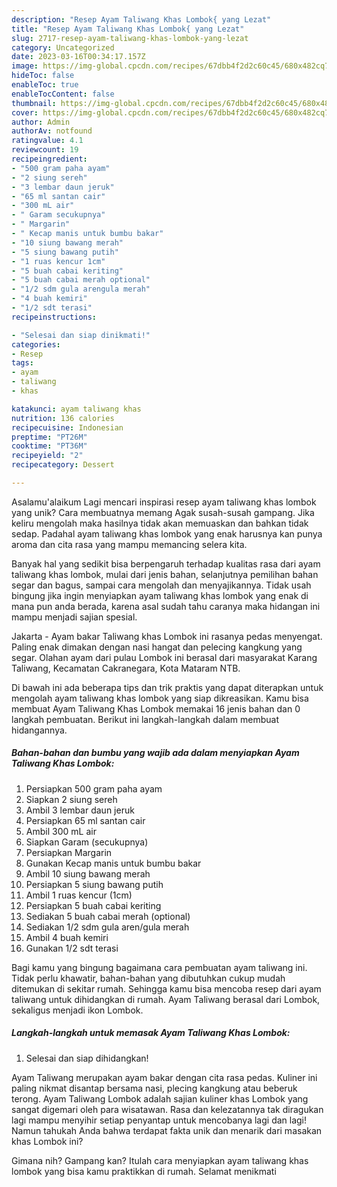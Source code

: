 ```yaml
---
description: "Resep Ayam Taliwang Khas Lombok{ yang Lezat"
title: "Resep Ayam Taliwang Khas Lombok{ yang Lezat"
slug: 2717-resep-ayam-taliwang-khas-lombok-yang-lezat
category: Uncategorized
date: 2023-03-16T00:34:17.157Z
image: https://img-global.cpcdn.com/recipes/67dbb4f2d2c60c45/680x482cq70/ayam-taliwang-khas-lombok-foto-resep-utama.jpg
hideToc: false
enableToc: true
enableTocContent: false
thumbnail: https://img-global.cpcdn.com/recipes/67dbb4f2d2c60c45/680x482cq70/ayam-taliwang-khas-lombok-foto-resep-utama.jpg
cover: https://img-global.cpcdn.com/recipes/67dbb4f2d2c60c45/680x482cq70/ayam-taliwang-khas-lombok-foto-resep-utama.jpg
author: Admin
authorAv: notfound
ratingvalue: 4.1
reviewcount: 19
recipeingredient:
- "500 gram paha ayam"
- "2 siung sereh"
- "3 lembar daun jeruk"
- "65 ml santan cair"
- "300 mL air"
- " Garam secukupnya"
- " Margarin"
- " Kecap manis untuk bumbu bakar"
- "10 siung bawang merah"
- "5 siung bawang putih"
- "1 ruas kencur 1cm"
- "5 buah cabai keriting"
- "5 buah cabai merah optional"
- "1/2 sdm gula arengula merah"
- "4 buah kemiri"
- "1/2 sdt terasi"
recipeinstructions:

- "Selesai dan siap dinikmati!"
categories:
- Resep
tags:
- ayam
- taliwang
- khas

katakunci: ayam taliwang khas 
nutrition: 136 calories
recipecuisine: Indonesian
preptime: "PT26M"
cooktime: "PT36M"
recipeyield: "2"
recipecategory: Dessert

---
```



Asalamu'alaikum Lagi mencari inspirasi resep ayam taliwang khas lombok yang unik? Cara membuatnya memang Agak susah-susah gampang. Jika keliru mengolah maka hasilnya tidak akan memuaskan dan bahkan tidak sedap. Padahal ayam taliwang khas lombok yang enak harusnya kan punya aroma dan cita rasa yang mampu memancing selera kita.


Banyak hal yang sedikit bisa berpengaruh terhadap kualitas rasa dari ayam taliwang khas lombok, mulai dari jenis bahan, selanjutnya pemilihan bahan segar dan bagus, sampai cara mengolah dan menyajikannya. Tidak usah bingung jika ingin menyiapkan ayam taliwang khas lombok yang enak di mana pun anda berada, karena asal sudah tahu caranya maka hidangan ini mampu menjadi sajian spesial.

Jakarta - Ayam bakar Taliwang khas Lombok ini rasanya pedas menyengat. Paling enak dimakan dengan nasi hangat dan pelecing kangkung yang segar. Olahan ayam dari pulau Lombok ini berasal dari masyarakat Karang Taliwang, Kecamatan Cakranegara, Kota Mataram NTB.


Di bawah ini ada beberapa tips dan trik praktis yang dapat diterapkan untuk mengolah ayam taliwang khas lombok yang siap dikreasikan. Kamu bisa membuat Ayam Taliwang Khas Lombok memakai 16 jenis bahan dan 0 langkah pembuatan. Berikut ini langkah-langkah dalam membuat hidangannya.

<!--inarticleads1-->

##### Bahan-bahan dan bumbu yang wajib ada dalam menyiapkan Ayam Taliwang Khas Lombok:

1. Persiapkan 500 gram paha ayam
1. Siapkan 2 siung sereh
1. Ambil 3 lembar daun jeruk
1. Persiapkan 65 ml santan cair
1. Ambil 300 mL air
1. Siapkan  Garam (secukupnya)
1. Persiapkan  Margarin
1. Gunakan  Kecap manis untuk bumbu bakar
1. Ambil 10 siung bawang merah
1. Persiapkan 5 siung bawang putih
1. Ambil 1 ruas kencur (1cm)
1. Persiapkan 5 buah cabai keriting
1. Sediakan 5 buah cabai merah (optional)
1. Sediakan 1/2 sdm gula aren/gula merah
1. Ambil 4 buah kemiri
1. Gunakan 1/2 sdt terasi


Bagi kamu yang bingung bagaimana cara pembuatan ayam taliwang ini. Tidak perlu khawatir, bahan-bahan yang dibutuhkan cukup mudah ditemukan di sekitar rumah. Sehingga kamu bisa mencoba resep dari ayam taliwang untuk dihidangkan di rumah. Ayam Taliwang berasal dari Lombok, sekaligus menjadi ikon Lombok. 

<!--inarticleads2-->

##### Langkah-langkah untuk memasak Ayam Taliwang Khas Lombok:


1. Selesai dan siap dihidangkan!

Ayam Taliwang merupakan ayam bakar dengan cita rasa pedas. Kuliner ini paling nikmat disantap bersama nasi, plecing kangkung atau beberuk terong. Ayam Taliwang Lombok adalah sajian kuliner khas Lombok yang sangat digemari oleh para wisatawan. Rasa dan kelezatannya tak diragukan lagi mampu menyihir setiap penyantap untuk mencobanya lagi dan lagi! Namun tahukah Anda bahwa terdapat fakta unik dan menarik dari masakan khas Lombok ini? 

Gimana nih? Gampang kan? Itulah cara menyiapkan ayam taliwang khas lombok yang bisa kamu praktikkan di rumah. Selamat menikmati
